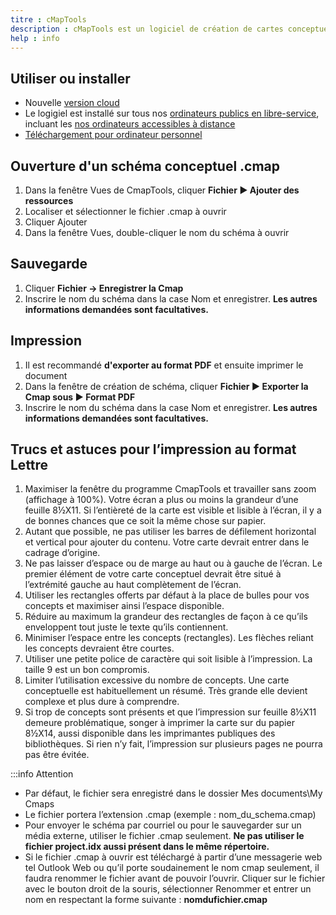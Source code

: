 ```yaml
---
titre : cMapTools
description : cMapTools est un logiciel de création de cartes conceptuelles.
help : info
---
```


## Utiliser ou installer

- Nouvelle [version cloud](https://cmapcloud.ihmc.us/)
- Le logigiel est installé sur tous nos [ordinateurs publics en libre-service](https://studio.bib.umontreal.ca/informatique/ordinateurs), incluant les [nos ordinateurs accessibles à distance](https://studio.bib.umontreal.ca/informatique/connexion-distance)
- [Téléchargement pour ordinateur personnel](https://cmap.ihmc.us/cmaptools/cmaptools-download/)

## Ouverture d'un schéma conceptuel .cmap

1. Dans la fenêtre Vues de CmapTools, cliquer **Fichier ► Ajouter des ressources**
2. Localiser et sélectionner le fichier .cmap à ouvrir
3. Cliquer Ajouter
4. Dans la fenêtre Vues, double-cliquer le nom du schéma à ouvrir

## Sauvegarde

1. Cliquer **Fichier → Enregistrer la Cmap**
2. Inscrire le nom du schéma dans la case Nom et enregistrer. **Les autres informations demandées sont facultatives.**

## Impression

1. Il est recommandé **d'exporter au format PDF** et ensuite imprimer le document
2. Dans la fenêtre de création de schéma, cliquer **Fichier ► Exporter la Cmap sous ► Format PDF**
3. Inscrire le nom du schéma dans la case Nom et enregistrer. **Les autres informations demandées sont facultatives.**

## Trucs et astuces pour l’impression au format Lettre

1.	Maximiser la fenêtre du programme CmapTools et travailler sans zoom (affichage à 100%). Votre écran a plus ou moins la grandeur d’une feuille 8½X11. Si l’entièreté de la carte est visible et lisible à l’écran, il y a de bonnes chances que ce soit la même chose sur papier.
2.	Autant que possible, ne pas utiliser les barres de défilement horizontal et vertical pour ajouter du contenu. Votre carte devrait entrer dans le cadrage d’origine.
3.	Ne pas laisser d’espace ou de marge au haut ou à gauche de l’écran. Le premier élément de votre carte conceptuel devrait être situé à l’extrémité gauche au haut complètement de l’écran.
4.	Utiliser les rectangles offerts par défaut à la place de bulles pour vos concepts et maximiser ainsi l’espace disponible.
5.	Réduire au maximum la grandeur des rectangles de façon à ce qu’ils enveloppent tout juste le texte qu’ils contiennent.
6.	Minimiser l’espace entre les concepts (rectangles). Les flèches reliant les concepts devraient être courtes.
7.	Utiliser une petite police de caractère qui soit lisible à l’impression. La taille 9 est un bon compromis.
8.	Limiter l’utilisation excessive du nombre de concepts. Une carte conceptuelle est habituellement un résumé. Très grande elle devient complexe et plus dure à comprendre.
9.	Si trop de concepts sont présents et que l’impression sur feuille 8½X11 demeure problématique, songer à imprimer la carte sur du papier 8½X14, aussi disponible dans les imprimantes publiques des bibliothèques. Si rien n’y fait, l’impression sur plusieurs pages ne pourra pas être évitée.

:::info Attention
- Par défaut, le fichier sera enregistré dans le dossier Mes documents\My Cmaps
- Le fichier portera l’extension .cmap (exemple : nom_du_schema.cmap)
- Pour envoyer le schéma par courriel ou pour le sauvegarder sur un média externe, utiliser le fichier .cmap seulement. **Ne pas utiliser le fichier project.idx aussi présent dans le même répertoire.**
- Si le fichier .cmap à ouvrir est téléchargé à partir d’une messagerie web tel Outlook Web ou qu’il porte soudainement le nom cmap seulement, il faudra renommer le fichier avant de pouvoir l’ouvrir. Cliquer sur le fichier avec le bouton droit de la souris, sélectionner Renommer et entrer un nom en respectant la forme suivante : **nomdufichier.cmap**